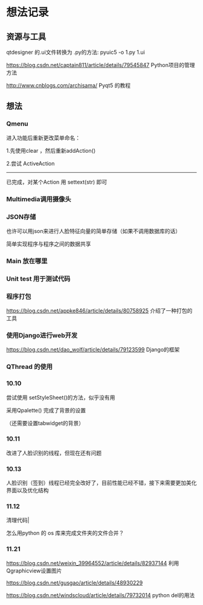 # 想法记录

## 资源与工具

qtdesigner 的.ui文件转换为 .py的方法: pyuic5 -o 1.py 1.ui 

 https://blog.csdn.net/captain811/article/details/79545847 Python项目的管理方法

http://www.cnblogs.com/archisama/ Pyqt5 的教程



## 想法



### Qmenu

 进入功能后重新更改菜单命名：

1.先使用clear ，然后重新addAction()

2.尝试 ActiveAction

-----------------

已完成，对某个Action 用 settext(str) 即可



### Multimedia调用摄像头





### JSON存储

也许可以用json来进行人脸特征向量的简单存储（如果不调用数据库的话）

简单实现程序与程序之间的数据共享



### Main 放在哪里



### Unit test 用于测试代码



### 程序打包

https://blog.csdn.net/appke846/article/details/80758925 介绍了一种打包的工具



### 使用Django进行web开发

https://blog.csdn.net/dao_wolf/article/details/79123599 Django的框架







### QThread 的使用





### 10.10

尝试使用 setStyleSheet()的方法，似乎没有用

采用Qpalette() 完成了背景的设置

（还需要设置tabwidget的背景）





### 10.11

改进了人脸识别的线程，但现在还有问题



### 10.13

人脸识别（签到）线程已经完全改好了，目前性能已经不错，接下来需要更加美化界面以及优化结构



### 11.12

清理代码|

怎么用python 的 os 库来完成文件夹的文件合并？



### 11.21

https://blog.csdn.net/weixin_39964552/article/details/82937144 利用Qgraphicview设置图片

https://blog.csdn.net/gusgao/article/details/48930229

https://blog.csdn.net/windscloud/article/details/79732014 python del的用法